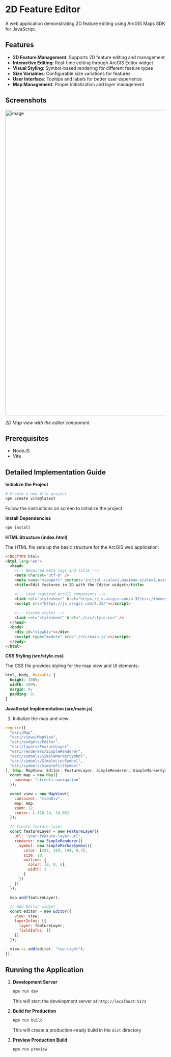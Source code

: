 # 2D Feature Editor

A web application demonstrating 2D feature editing using ArcGIS Maps SDK for JavaScript.

## Features

- **2D Feature Management**: Supports 2D feature editing and management
- **Interactive Editing**: Real-time editing through ArcGIS Editor widget
- **Visual Styling**: Symbol-based rendering for different feature types
- **Size Variables**: Configurable size variations for features
- **User Interface**: Tooltips and labels for better user experience
- **Map Management**: Proper initialization and layer management

## Screenshots

<img width="959" alt="image" src="https://github.com/user-attachments/assets/84cc84db-aeb6-47b1-bf6c-64d4b7699c65" />

*2D Map view with the editor component*

## Prerequisites

- NodeJS
- Vite

## Detailed Implementation Guide

**Initialize the Project**
```bash
# Create a new Vite project
npm create vite@latest
```
Follow the instructions on screen to initialize the project.

**Install Dependencies**
```bash
npm install
```

**HTML Structure (index.html)**

The HTML file sets up the basic structure for the ArcGIS web application:

```html
<!DOCTYPE html>
<html lang="en">
  <head>
    <!-- Required meta tags and title -->
    <meta charset="utf-8" />
    <meta name="viewport" content="initial-scale=1,maximum-scale=1,user-scalable=no" />
    <title>Edit features in 2D with the Editor widget</title>

    <!-- Load required ArcGIS components -->
    <link rel="stylesheet" href="https://js.arcgis.com/4.32/esri/themes/light/main.css" />
    <script src="https://js.arcgis.com/4.32/"></script>
    
    <!-- Custom styles -->
    <link rel="stylesheet" href="./src/style.css" />
  </head>
  <body>
    <div id="viewDiv"></div>
    <script type="module" src="./src/main.js"></script>
  </body>
</html>
```

**CSS Styling (src/style.css)**

The CSS file provides styling for the map view and UI elements:

```css
html, body, #viewDiv {
  height: 100%;
  width: 100%;
  margin: 0;
  padding: 0;
}
```

**JavaScript Implementation (src/main.js)**

1. Initialize the map and view
```javascript
require([
  "esri/Map",
  "esri/views/MapView",
  "esri/widgets/Editor",
  "esri/layers/FeatureLayer",
  "esri/renderers/SimpleRenderer",
  "esri/symbols/SimpleMarkerSymbol",
  "esri/symbols/SimpleLineSymbol",
  "esri/symbols/SimpleFillSymbol"
], (Map, MapView, Editor, FeatureLayer, SimpleRenderer, SimpleMarkerSymbol, SimpleLineSymbol, SimpleFillSymbol) => {
  const map = new Map({
    basemap: "streets-navigation"
  });

  const view = new MapView({
    container: "viewDiv",
    map: map,
    zoom: 12,
    center: [-118.24, 34.05]
  });

  // Create feature layer
  const featureLayer = new FeatureLayer({
    url: "your-feature-layer-url",
    renderer: new SimpleRenderer({
      symbol: new SimpleMarkerSymbol({
        color: [227, 119, 194, 0.7],
        size: 10,
        outline: {
          color: [0, 0, 0],
          width: 1
        }
      })
    })
  });

  map.add(featureLayer);

  // Add Editor widget
  const editor = new Editor({
    view: view,
    layerInfos: [{
      layer: featureLayer,
      fieldInfos: []
    }]
  });

  view.ui.add(editor, "top-right");
});
```

## Running the Application

1. **Development Server**
   ```bash
   npm run dev
   ```
   This will start the development server at `http://localhost:5173`

2. **Build for Production**
   ```bash
   npm run build
   ```
   This will create a production-ready build in the `dist` directory

3. **Preview Production Build**
   ```bash
   npm run preview
   ```
